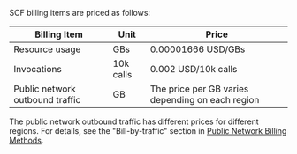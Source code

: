 SCF billing items are priced as follows:

| Billing Item | Unit | Price |
|---|---|---|
| Resource usage | GBs | 0.00001666 USD/GBs |
| Invocations | 10k calls | 0.002 USD/10k calls |
| Public network outbound traffic | GB | The price per GB varies depending on each region |

The public network outbound traffic has different prices for different regions. For details, see the "Bill-by-traffic" section in [Public Network Billing Methods](https://intl.cloud.tencent.com/document/product/213/10578).
